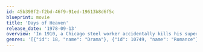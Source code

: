 ```yaml
---
id: 45b398f2-f2bd-46f9-91ed-19613b8d6f5c
blueprint: movie
title: 'Days of Heaven'
release_date: '1978-09-13'
overview: 'In 1910, a Chicago steel worker accidentally kills his supervisor and flees to the Texas panhandle with his girlfriend and little sister to work harvesting wheat in the fields of a stoic farmer. A love triangle, a swarm of locusts, a hellish fire—Malick captures it all with dreamlike authenticity, creating at once a timeless American idyll and a gritty evocation of turn-of-the-century labor.'
genres: '[{"id": 18, "name": "Drama"}, {"id": 10749, "name": "Romance"}]'
---
```


